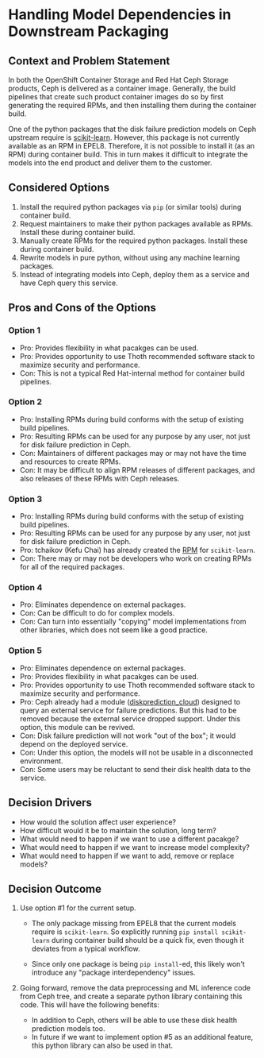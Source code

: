 # Handling Model Dependencies in Downstream Packaging

## Context and Problem Statement

In both the OpenShift Container Storage and Red Hat Ceph Storage products, Ceph is delivered as a container image.
Generally, the build pipelines that create such product container images do so by first generating the required RPMs,
and then installing them during the container build.

One of the python packages that the disk failure prediction models on Ceph upstream require is
[scikit-learn](https://scikit-learn.org/stable). However, this package is not currently available as an RPM in EPEL8.
Therefore, it is not possible to install it (as an RPM) during container build. This in turn makes it difficult to
integrate the models into the end product and deliver them to the customer.

## Considered Options

1. Install the required python packages via `pip` (or similar tools) during container build.
2. Request maintainers to make their python packages available as RPMs. Install these during container build.
3. Manually create RPMs for the required python packages. Install these during container build.
4. Rewrite models in pure python, without using any machine learning packages.
5. Instead of integrating models into Ceph, deploy them as a service and have Ceph query this service.

## Pros and Cons of the Options

### Option 1

* Pro: Provides flexibility in what pacakges can be used.
* Pro: Provides opportunity to use Thoth recommended software stack to maximize security and performance.
* Con: This is not a typical Red Hat-internal method for container build pipelines.

### Option 2

* Pro: Installing RPMs during build conforms with the setup of existing build pipelines.
* Pro: Resulting RPMs can be used for any purpose by any user, not just for disk failure prediction in Ceph.
* Con: Maintainers of different packages may or may not have the time and resources to create RPMs.
* Con: It may be difficult to align RPM releases of different packages, and also releases of these RPMs with Ceph releases.

### Option 3

* Pro: Installing RPMs during build conforms with the setup of existing build pipelines.
* Pro: Resulting RPMs can be used for any purpose by any user, not just for disk failure prediction in Ceph.
* Pro: tchaikov (Kefu Chai) has already created the [RPM](https://github.com/ceph/ceph/pull/37513#issuecomment-796566516) for `scikit-learn`.
* Con: There may or may not be developers who work on creating RPMs for all of the required packages.

### Option 4

* Pro: Eliminates dependence on external packages.
* Con: Can be difficult to do for complex models.
* Con: Can turn into essentially "copying" model implementations from other libraries, which does not seem like a good practice.

### Option 5

* Pro: Eliminates dependence on external packages.
* Pro: Provides flexibility in what pacakges can be used.
* Pro: Provides opportunity to use Thoth recommended software stack to maximize security and performance.
* Pro: Ceph already had a module ([diskprediction_cloud](https://github.com/ceph/ceph/tree/nautilus/src/pybind/mgr/diskprediction_cloud)) designed to query an external service for failure predictions. But this had to be removed because the external service dropped support. Under this option, this module can be revived.
* Con: Disk failure prediction will not work "out of the box"; it would depend on the deployed service.
* Con: Under this option, the models will not be usable in a disconnected environment.
* Con: Some users may be reluctant to send their disk health data to the service.

## Decision Drivers

* How would the solution affect user experience?
* How difficult would it be to maintain the solution, long term?
* What would need to happen if we want to use a different pacakge?
* What would need to happen if we want to increase model complexity?
* What would need to happen if we want to add, remove or replace models?


## Decision Outcome

1. Use option #1 for the current setup.

    * The only package missing from EPEL8 that the current models require is `scikit-learn`. So explicitly running  `pip install scikit-learn` during container build should be a quick fix, even though it deviates from a typical workflow.

    * Since only one package is being `pip install`-ed, this likely won't introduce any "package interdependency" issues.

2. Going forward, remove the data preprocessing and ML inference code from Ceph tree, and create a separate python library containing this code. This will have the following benefits:
    * In addition to Ceph, others will be able to use these disk health prediction models too.
    * In future if we want to implement option #5 as an additional feature, this python library can also be used in that.
